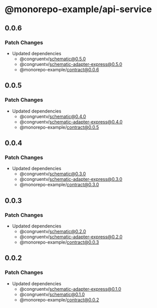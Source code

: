 # @monorepo-example/api-service

## 0.0.6

### Patch Changes

- Updated dependencies
  - @congruentv/schematic@0.5.0
  - @congruentv/schematic-adapter-express@0.5.0
  - @monorepo-example/contract@0.0.6

## 0.0.5

### Patch Changes

- Updated dependencies
  - @congruentv/schematic@0.4.0
  - @congruentv/schematic-adapter-express@0.4.0
  - @monorepo-example/contract@0.0.5

## 0.0.4

### Patch Changes

- Updated dependencies
  - @congruentv/schematic@0.3.0
  - @congruentv/schematic-adapter-express@0.3.0
  - @monorepo-example/contract@0.3.0

## 0.0.3

### Patch Changes

- Updated dependencies
  - @congruentv/schematic@0.2.0
  - @congruentv/schematic-adapter-express@0.2.0
  - @monorepo-example/contract@0.0.3

## 0.0.2

### Patch Changes

- Updated dependencies
  - @congruentv/schematic-adapter-express@0.1.0
  - @congruentv/schematic@0.1.0
  - @monorepo-example/contract@0.0.2
